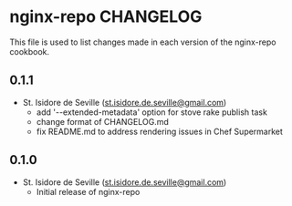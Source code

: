 nginx-repo CHANGELOG
=====================

This file is used to list changes made in each version of the nginx-repo
cookbook.

0.1.1
-----
- St. Isidore de Seville (st.isidore.de.seville@gmail.com)
  - add '--extended-metadata' option for stove rake publish task
  - change format of CHANGELOG.md
  - fix README.md to address rendering issues in Chef Supermarket

0.1.0
-----
- St. Isidore de Seville (st.isidore.de.seville@gmail.com)
  - Initial release of nginx-repo
